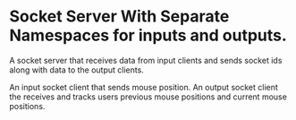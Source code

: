 # Socket Server With Separate Namespaces for inputs and outputs.

A socket server that receives data from input clients and sends socket ids along with data to the output clients.

An input socket client that sends mouse position.
An output socket client the receives and tracks users previous mouse positions and current mouse positions.